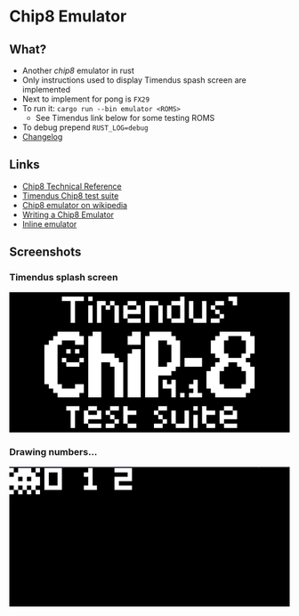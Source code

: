 # Chip8 Emulator

## What?
- Another *chip8* emulator in rust
- Only instructions used to display Timendus spash screen are implemented
- Next to implement for pong is `FX29`
- To run it: `cargo run --bin emulator <ROMS>`
    - See Timendus link below for some testing ROMS
- To debug prepend `RUST_LOG=debug`
- [Changelog](https://github.com/gthvn1/chip8-emulator/blob/master/Changelog.md)

## Links

- [Chip8 Technical Reference](http://devernay.free.fr/hacks/chip8/C8TECH10.HTM)
- [Timendus Chip8 test suite](https://github.com/Timendus/chip8-test-suite)
- [Chip8 emulator on wikipedia](https://en.wikipedia.org/wiki/CHIP-8)
- [Writing a Chip8 Emulator](http://craigthomas.ca/blog/2014/06/21/writing-a-chip-8-emulator-part-1/)
- [Inline emulator](https://chip-8.vercel.app/)

## Screenshots

### Timendus splash screen
![](https://github.com/gthvn1/chip8-emulator/blob/master/screenshots/timendus.png)

### Drawing numbers...
![](https://github.com/gthvn1/chip8-emulator/blob/master/screenshots/drawing_numbers.png)

